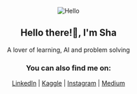 <p align="center">
  <img src="https://raw.githubusercontent.com/rahuldkjain/github-profile-readme-generator/master/src/images/icons/Hello/Hi.gif" alt="Hello" />
</p>

<h2 align="center">Hello there!👾, I'm Sha</h2>
<p align="center">A lover of learning, AI and problem solving</p>

<h3 align="center">You can also find me on:</h3>
<p align="center">
  <a href="https://linkedin.com/in/sharonmaygua" target="_blank">LinkedIn</a> |
  <a href="https://kaggle.com/sharonmayguaai" target="_blank">Kaggle</a> |
  <a href="https://instagram.com/shasara_mm" target="_blank">Instagram</a> |
  <a href="https://medium.com/@sharon.maygua.mendiola" target="_blank">Medium</a>
</p>



<!--
**sharonmaygua/sharonmaygua** is a ✨ _special_ ✨ repository because its `README.md` (this file) appears on your GitHub profile.

Here are some ideas to get you started:

- 🔭 I’m currently working on ...
- 🌱 I’m currently learning ...
- 👯 I’m looking to collaborate on ...
- 🤔 I’m looking for help with ...
- 💬 Ask me about ...
- 📫 How to reach me: ...
- 😄 Pronouns: ...
- ⚡ Fun fact: ...
-->
